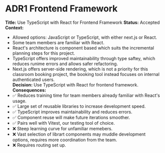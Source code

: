 # ADR1 Frontend Framework

**Title:** Use TypeScript with React for Frontend Framework
**Status:** Accepted  
**Context:** 
- Allowed options: JavaScript or TypeScript, with either next.js or React.
- Some team members are familiar with React.
- React's architecture is component based which suits the incremental planning steps for this project.  
- TypeScript offers improved maintainability through type saftey, which reduces runime errors and allows safer refactoring.  
- Next.js offers server-side rendering, which is not a priority for this classroom booking project, the booking tool instead focuses on internal authenticated users.  
**Decision:** Use TypeScript with React for frontend framework.    
**Consequences:**  
- ✅ Reduces training time for team members already familiar with React's usage.
- ✅ Large set of reusable libraries to increase development speed.
- ✅ TypeScript improves maintainability and reduces errors.  
- ✅ Component reuse will make future iterations smoother.
- ✅ Pairs well with Vitest, our testing tool of choice.  
- ❌ Steep learning curve for unfamiliar memebers.
- ❌ Vast selection of librart components may muddle development options, requires more coordination from the team. 
- ❌ Requires routing set up.

